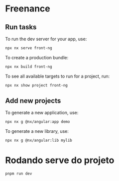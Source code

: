 # Freenance

## Run tasks

To run the dev server for your app, use:

```sh
npx nx serve front-ng
```

To create a production bundle:

```sh
npx nx build front-ng
```

To see all available targets to run for a project, run:

```sh
npx nx show project front-ng
```

## Add new projects

To generate a new application, use:

```sh
npx nx g @nx/angular:app demo
```

To generate a new library, use:

```sh
npx nx g @nx/angular:lib mylib
```

# Rodando serve do projeto

```sh
pnpm run dev
```

